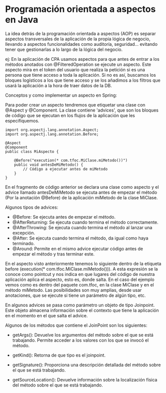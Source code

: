 # Programación orientada a aspectos en Java

La idea detrás de la programación orientada a aspectos (AOP) es separar aspectos transversales de la aplicación de la propia lógica de negocio, llevando a aspectos funcionalidades como auditoría, seguridad... evitando tener que gestionarlas a lo largo de la lógica del negocio.

ej: En la aplicación de CPA usamos aspectos para que antes de entrar a los métodos anotados con @FilteredOperation se ejecute un aspecto.
Este aspecto mira en el token del usuario que realiza la petición si es una persona que tiene acceso a toda la aplicación. Si no es así, buscamos los bloques logísticos a los que tiene acceso y se los añadimos a los filtros que usará la aplicación a la hora de traer datos de la DB.

Conceptos y como implementar un aspecto en Spring:

Para poder crear un aspecto tendremos que etiquetar una clase con @Aspect y @Component.
La clase contiene 'advices', que son los bloques de código que se ejecutan en los flujos de la aplicación que les especifiquemos.

```
import org.aspectj.lang.annotation.Aspect;
import org.aspectj.lang.annotation.Before;

@Aspect
@Component
public class MiAspecto {

    @Before("execution(* com.tfoc.MiClase.miMetodo())")
    public void antesDeMiMetodo() {
        // Código a ejecutar antes de miMetodo
    }
}
```
En el fragmento de código anterior se declara una clase como aspecto y el advice llamado antesDeMiMetodo se ejecuta antes de empezar el método (Por la anotación @Before) de la aplicación miMetodo de la clase MiClase.

Algunos tipos de advices:

* @Before: Se ejecuta antes de empezar el método.
* @AfterReturning: Se ejecuta cuando termina el método correctamente.
* @AfterThrowing: Se ejecuta cuando termina el método al lanzar una excepción.
* @After: Se ejecuta cuando termina el método, da igual como haya terminado.
* @Around: Permite en el mismo advice ejecutar código antes de empezar el método y tras terminar este.

En el aspecto visto anteriormente tenemos lo siguiente dentro de la etiqueta before (execution(* com.tfoc.MiClase.miMetodo())). A esta expresión se la conoce como pointcut y nos indica en que lugares del código de nuestra aplicación aplica el aspecto, esto es, donde salta. En el caso del ejemplo vemos como es dentro del paquete com.tfoc, en la clase MiClase y en el método miMetodo. Las posibilidades son muy amplias, desde usar anotaciones, que se ejecute si tiene un parámetro de algún tipo, etc.

En algunos advices se pasa como parámetro un objeto de tipo Joinpoint. Este objeto almacena información sobre el contexto que tiene la aplicación en el momento en el que salta el advice.

Algunos de los métodos que contiene el JoinPoint son los siguientes:

* getArgs(): Devuelve los argumentos del método sobre el que se está trabajando. Permite acceder a los valores con los que se invocó el método.

* getKind(): Retorna de que tipo es el joinpoint.

* getSignature(): Proporciona una descripción detallada del método sobre el que se está trabajando.

* getSourceLocation(): Devuelve información sobre la localización física del método sobre el que se está trabajando.